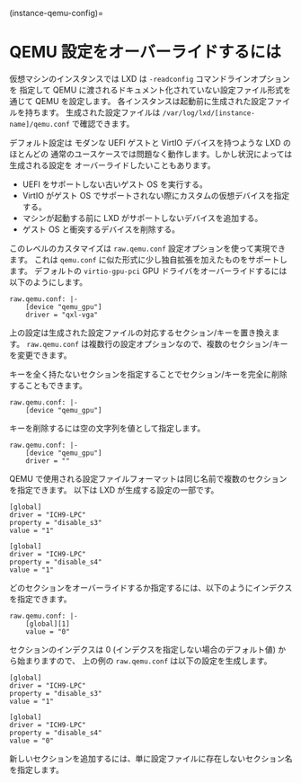 (instance-qemu-config)=
# QEMU 設定をオーバーライドするには

仮想マシンのインスタンスでは LXD は `-readconfig` コマンドラインオプションを
指定して QEMU に渡されるドキュメント化されていない設定ファイル形式を通じて QEMU を設定します。
各インスタンスは起動前に生成された設定ファイルを持ちます。
生成された設定ファイルは `/var/log/lxd/[instance-name]/qemu.conf` で確認できます。

デフォルト設定は モダンな UEFI ゲストと VirtIO デバイスを持つような LXD のほとんどの
通常のユースケースでは問題なく動作します。しかし状況によっては生成される設定を
オーバーライドしたいこともあります。

- UEFI をサポートしない古いゲスト OS を実行する。
- VirtIO がゲスト OS でサポートされない際にカスタムの仮想デバイスを指定する。
- マシンが起動する前に LXD がサポートしないデバイスを追加する。
- ゲスト OS と衝突するデバイスを削除する。

このレベルのカスタマイズは `raw.qemu.conf` 設定オプションを使って実現できます。
これは `qemu.conf` に似た形式に少し独自拡張を加えたものをサポートします。
デフォルトの `virtio-gpu-pci` GPU ドライバをオーバーライドするには以下のようにします。

```
raw.qemu.conf: |-
    [device "qemu_gpu"]
    driver = "qxl-vga"
```

上の設定は生成された設定ファイルの対応するセクション/キーを置き換えます。
`raw.qemu.conf` は複数行の設定オプションなので、複数のセクション/キーを変更できます。

キーを全く持たないセクションを指定することでセクション/キーを完全に削除することもできます。

```
raw.qemu.conf: |-
    [device "qemu_gpu"]
```

キーを削除するには空の文字列を値として指定します。

```
raw.qemu.conf: |-
    [device "qemu_gpu"]
    driver = ""
```

QEMU で使用される設定ファイルフォーマットは同じ名前で複数のセクションを指定できます。
以下は LXD が生成する設定の一部です。

```
[global]
driver = "ICH9-LPC"
property = "disable_s3"
value = "1"

[global]
driver = "ICH9-LPC"
property = "disable_s4"
value = "1"
```

どのセクションをオーバーライドするか指定するには、以下のようにインデクスを指定できます。

```
raw.qemu.conf: |-
    [global][1]
    value = "0"
```

セクションのインデクスは 0 (インデクスを指定しない場合のデフォルト値) から始まりますので、
上の例の `raw.qemu.conf` は以下の設定を生成します。

```
[global]
driver = "ICH9-LPC"
property = "disable_s3"
value = "1"

[global]
driver = "ICH9-LPC"
property = "disable_s4"
value = "0"
```

新しいセクションを追加するには、単に設定ファイルに存在しないセクション名を指定します。
